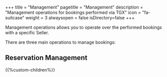 +++
title = "Management"
pagetitle = "Management"
description = "Management operations for bookings performed via TGX"
icon = "fa-suitcase"
weight = 3
alwaysopen = false
isDirectory=false
+++

Management operations allows you to operate over the performed bookings with a specific Seller.

There are three main operations to manage bookings:

## Reservation Management
{{%custom-children%}}
